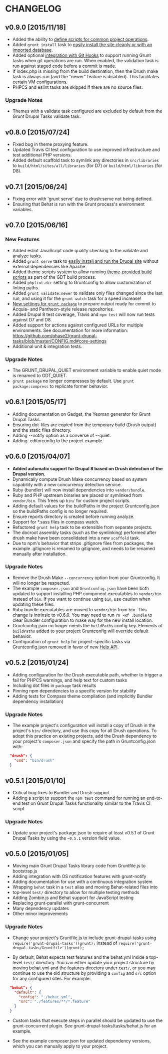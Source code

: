 # CHANGELOG

## v0.9.0 [2015/11/18]

- Added the ability to [define scripts for common project operations](https://github.com/phase2/grunt-drupal-tasks/blob/master/CONFIG.md#project-operations).
- Added `grunt install` task to [easily install the site cleanly or with an
imported database](https://github.com/phase2/grunt-drupal-tasks/blob/master/CONFIG.md#install-settings).
- Added optional [integration with Git Hooks](https://github.com/phase2/grunt-drupal-tasks/blob/master/CONFIG.md#adding-git-hooks)
to support running Grunt tasks when git operations are run. When enabled, the
validation task is run against staged code before a commit is made.
- If index.php is missing from the build destination, then the Drush make task
is always run (and the "newer" feature is disabled). This facilitates certain VM
configurations.
- PHPCS and eslint tasks are skipped if there are no source files.

### Upgrade Notes

- Themes with a validate task configured are excluded by default from the Grunt
Drupal Tasks validate task.

## v0.8.0 [2015/07/24]

- Fixed bug in theme proxying feature.
- Updated Travis CI test configuration to use improved infrastructure and test
additional PHP versions.
- Added default scaffold task to symlink any directories in `src/libraries` to
`build/html/sites/all/libraries` (for D7) or `build/html/libraries` (for D8).

## v0.7.1 [2015/06/24]

- Fixing error with 'grunt serve' due to drush:serve not being defined.
- Ensuring that Behat is run with the Grunt process's environment variables.

## v0.7.0 [2015/06/16]

### New Features

- Added eslint JavaScript code quality checking to the validate and analyze
tasks.
- Added `grunt serve` task to [easily install and run the Drupal site](https://github.com/phase2/grunt-drupal-tasks/blob/master/CONFIG.md#serve-settings)
without external dependencies like Apache.
- Added theme scripts system to allow running [theme-provided build scripts](https://github.com/phase2/grunt-drupal-tasks/blob/master/CONFIG.md#theme-scripts)
as part of the GDT build process.
- Added `phplint.dir` setting to Gruntconfig to allow customization of linting
paths.
- Added `grunt validate:newer` to validate only files changed since the last
run, and using it for the `grunt watch` task for a speed increase!
- [New settings for `grunt package`](https://github.com/phase2/grunt-drupal-tasks/blob/master/CONFIG.md#package-settings)
to prepare output ready for commit to Acquia- and Pantheon-style release
repositories.
- Added Drupal 8 test coverage, Travis and `npm test` will now run tests
against D7 and D8.
- Added support for actions against configured URLs for multiple environments.
See documentation for more information: https://github.com/phase2/grunt-drupal-tasks/blob/master/CONFIG.md#core-settings
- Additional unit & integration tests.

### Upgrade Notes

- The GRUNT_DRUPAL_QUIET environment variable to enable quiet mode is renamed
to GDT_QUIET.
- `grunt package` no longer compresses by default. Use `grunt package:compress`
to replicate former behavior.

## v0.6.1 [2015/05/17]

- Adding documentation on Gadget, the Yeoman generator for Grunt Drupal Tasks.
- Ensuring dot-files are copied from the temporary build (Drush output) and the
static files directory.
- Adding --notify option as a converse of --quiet.
- Adding .editorconfig to the project example.

## v0.6.0 [2015/04/07]

- **Added automatic support for Drupal 8 based on Drush detection of the Drupal
  version.**
- Dynamically compute Drush Make concurrency based on system capability with a
  new concurrency detection service.
- Ruby (bundler) will now install dependencies into `vendor/bundle`.
- Ruby and PHP upstream binaries are placed or symlinked from `vendor/bin`.
  This frees up `bin/` for custom project scripts.
- Adding default values for the buildPaths in the project Gruntconfig.json so
  the buildPaths config is no longer required.
- Ensure reports directory is created before running analyze.
- Support for \*.sass files in compass watch.
- Refactored `grunt help` task to be extensible from separate projects.
- The docroot assembly tasks (such as the symlinking) performed after drush make
  have been consolidated into a new `scaffold` task.
- Due to npm's behavior that strips .gitignore files from packages, the example
  .gitignore is renamed to gitignore, and needs to be renamed manually after
  installation.

### Upgrade Notes

- Remove the Drush Make `--concurrency` option from your Gruntconfig. It will no
  longer be respected.
- The example `composer.json` and `Gruntconfig.json` have been both updated
  to support installing PHP component executables to `vendor/bin` instead
  of `bin`. If you want to continue using `bin`, use caution when updating
  these files.
- Ruby bundle executables are moved to `vendor/bin` from `bin`. This change is
  intrinsic to v0.6.0. You may need to run `rm -Rf .bundle` to clear Bundler
  configuration to make way for the new install location.
- Gruntconfig.json no longer needs the `buildPaths` config key. Elements of
  `buildPaths` added to your project Gruntconfig will override default behavior.
- Configuration of `grunt help` for project-specific tasks via Gruntconfig.json
  removed in favor of new [Help API](https://github.com/phase2/grunt-drupal-tasks/blob/master/CONFIG.md#help-settings-help-api).

## v0.5.2 [2015/01/24]

- Adding configuration for the Drush executable path, whether to trigger a fail
for PHPCS warnings, and help text for custom tasks
- Including dot files in `package` task results
- Pinning npm dependencies to a specific version for stability
- Adding tests for Compass theme compilation (and implicitly Bundler dependency
installation)

### Upgrade Notes

- The example project's configuration will install a copy of Drush in the
project's `bin/` directory, and use this copy for all Drush operations. To
adopt this practice on existing projects, add the Drush dependency to your
project's `composer.json` and specify the path in Gruntconfig.json with:

```json
  "drush": {
    "cmd": "bin/drush"
  }
```

## v0.5.1 [2015/01/10]

- Critical bug fixes to Bundler and Drush support
- Adding a script to support the `npm test` command for running an end-to-end
test on Grunt Drupal Tasks functionality similar to the Travis CI script

### Upgrade Notes

- Update your project's package.json to require at least v0.5.1 of Grunt Drupal
Tasks by using the `~0.5.1` version field value.

## v0.5.0 [2015/01/05]

- Moving main Grunt Drupal Tasks library code from Gruntfile.js to bootstrap.js
- Adding integration with OS notification features with grunt-notify
- Adding documentation for use with a continuous integration system
- Wrapping `behat` task in a `test` alias and moving Behat-related files into
- top-level `test/` directory to allow for multiple testing methods
- Adding Zombie.js and Behat support for JavaScript testing
- Replacing grunt-parallel with grunt-concurrent
- Many dependency updates
- Other minor improvements

### Upgrade Notes

- Change your project's Gruntfile.js to include grunt-drupal-tasks using
`require('grunt-drupal-tasks')(grunt);` instead of
`require('grunt-drupal-tasks/Gruntfile')(grunt);`

- By default, Behat expects test features and the behat.yml inside a top-level
`test/` directory. You can either update your project structure by moving
behat.yml and the features directory under `test/`, or you may continue to use
the old structure by providing a `config` and `src` option for any configured
sites. For example:

```json
  "behat": {
    "default": {
      "config": "./behat.yml",
      "src": "./features/**/*.feature"
    }
  }
```

- Custom tasks that execute steps in parallel should be updated to use the
grunt-concurrent plugin. See grunt-drupal-tasks/tasks/behat.js for an example.

- See the example composer.json for updated dependency versions, which you can
manually apply to your project.

